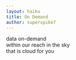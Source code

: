 ```yaml
---
layout: haiku
title: On Demand 
author: superspike7
---
```

data on-demand<br>
within our reach in the sky<br>
that is cloud for you<br>